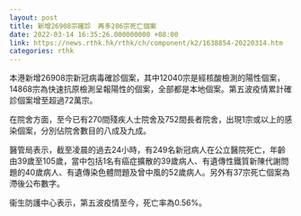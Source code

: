 ```yaml
---
layout: post
title: 新增26908宗確診　再多286宗死亡個案
date: 2022-03-14 16:35:26.000000000 +08:00
link: https://news.rthk.hk/rthk/ch/component/k2/1638854-20220314.htm
categories: rthk
---
```


本港新增26908宗新冠病毒確診個案，其中12040宗是經核酸檢測的陽性個案，14868宗為快速抗原檢測呈報陽性的個案，全部都是本地個案。第五波疫情累計確診個案增至超過72萬宗。

在院舍方面，至今已有270間殘疾人士院舍及752間長者院舍，出現1宗或以上的感染個案，分別佔院舍數目的八成及九成。

醫管局表示，截至凌晨的過去24小時，有249名新冠病人在公立醫院死亡，年齡由39歲至105歲，當中包括1名有癌症擴散的39歲病人、有遺傳性鐵質新陳代謝問題的40歲病人、有遺傳染色體問題及曾中風的52歲病人。另外有37宗死亡個案為滯後公布數字。

衞生防護中心表示，第五波疫情至今，死亡率為0.56%。
